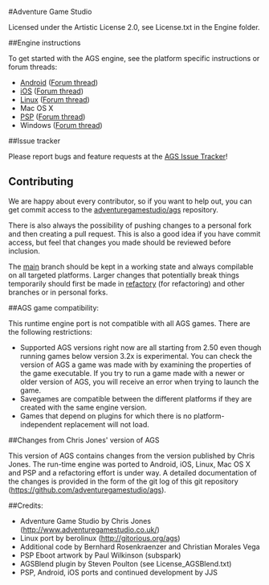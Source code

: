 #Adventure Game Studio

Licensed under the Artistic License 2.0, see License.txt in the Engine folder.


##Engine instructions

To get started with the AGS engine, see the platform specific instructions or forum threads:

-    [Android](https://github.com/adventuregamestudio/ags/blob/main/Android/README.md) ([Forum thread](http://www.adventuregamestudio.co.uk/forums/index.php?topic=44768.0))
-    [iOS](https://github.com/adventuregamestudio/ags/blob/main/iOS/README.md) ([Forum thread](http://www.adventuregamestudio.co.uk/forums/index.php?topic=46040.0))
-    [Linux](https://github.com/adventuregamestudio/ags/blob/main/debian/README.md) ([Forum thread](http://www.adventuregamestudio.co.uk/forums/index.php?topic=46152.0))
-    Mac OS X
-    [PSP](https://github.com/adventuregamestudio/ags/blob/main/PSP/README.md) ([Forum thread](http://www.adventuregamestudio.co.uk/forums/index.php?topic=43998.0))
-    Windows ([Forum thread](http://www.adventuregamestudio.co.uk/forums/index.php?topic=46847.0))


##Issue tracker

Please report bugs and feature requests at the [AGS Issue Tracker](http://www.adventuregamestudio.co.uk/forums/index.php?action=projects)!

## Contributing

We are happy about every contributor, so if you want to help out, you can get commit access to the [adventuregamestudio/ags](https://github.com/adventuregamestudio/ags) repository.

There is also always the possibility of pushing changes to a personal fork and then creating a pull request.
This is also a good idea if you have commit access, but feel that changes you made should be reviewed before inclusion.

The [main](https://github.com/adventuregamestudio/ags/tree/main) branch should be kept in a working state and always compilable on all targeted platforms.
Larger changes that potentially break things temporarily should first be made in [refactory](https://github.com/adventuregamestudio/ags/tree/refactory) (for refactoring) and other branches or in personal forks.

##AGS game compatibility:

This runtime engine port is not compatible with all AGS games. There are the
following restrictions:

-   Supported AGS versions right now are all starting from 2.50 even though
    running games below version 3.2x is experimental.
    You can check the version of AGS a game was made with by examining the properties 
    of the game executable.
    If you try to run a game made with a newer or older version of AGS, you will
    receive an error when trying to launch the game.
-   Savegames are compatible between the different platforms if they are created
    with the same engine version.
-   Games that depend on plugins for which there is no platform-independent
    replacement will not load.

##Changes from Chris Jones' version of AGS

This version of AGS contains changes from the version published by Chris Jones.
The run-time engine was ported to Android, iOS, Linux, Mac OS X and PSP and a refactoring effort is under way.
A detailed documentation of the changes is provided in the form of the git log of this git repository
(https://github.com/adventuregamestudio/ags).

##Credits:

-   Adventure Game Studio by Chris Jones (http://www.adventuregamestudio.co.uk/)
-   Linux port by berolinux (http://gitorious.org/ags)
-   Additional code by Bernhard Rosenkraenzer and Christian Morales Vega
-   PSP Eboot artwork by Paul Wilkinson (subspark)
-   AGSBlend plugin by Steven Poulton (see License_AGSBlend.txt)
-   PSP, Android, iOS ports and continued development by JJS
